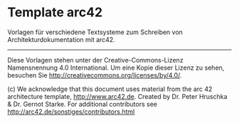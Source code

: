 Template arc42
==============

Vorlagen für verschiedene Textsysteme zum Schreiben von Architekturdokumentation mit arc42.


***

Diese Vorlagen stehen unter der Creative-Commons-Lizenz Namensnennung 4.0 International. Um eine Kopie dieser Lizenz zu sehen, besuchen Sie http://creativecommons.org/licenses/by/4.0/.

(c) We acknowledge that this document uses material from the arc 42 architecture template, http://www.arc42.de. Created by Dr. Peter Hruschka & Dr. Gernot Starke. For additional contributors see http://arc42.de/sonstiges/contributors.html
